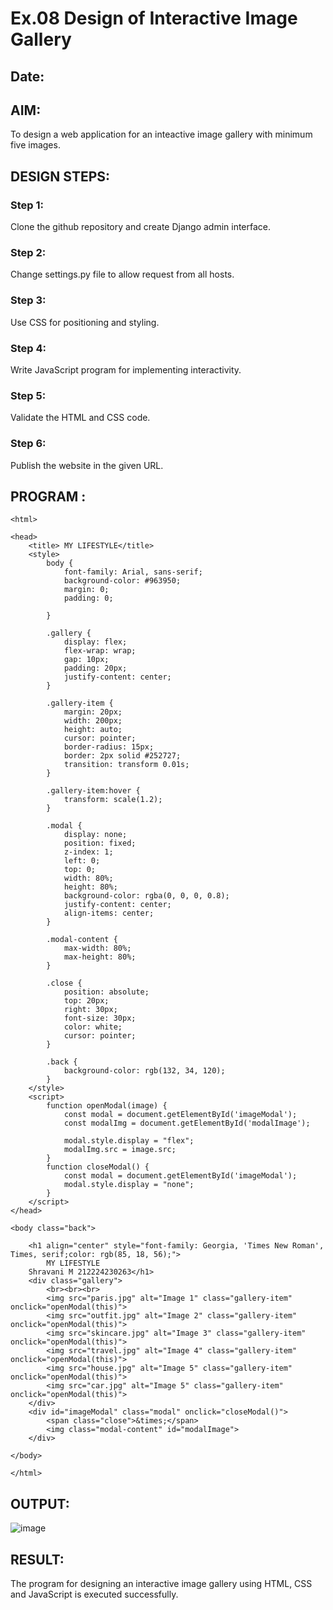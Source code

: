 # Ex.08 Design of Interactive Image Gallery
## Date:

## AIM:
To design a web application for an inteactive image gallery with minimum five images.

## DESIGN STEPS:

### Step 1:
Clone the github repository and create Django admin interface.

### Step 2:
Change settings.py file to allow request from all hosts.

### Step 3:
Use CSS for positioning and styling.

### Step 4:
Write JavaScript program for implementing interactivity.

### Step 5:
Validate the HTML and CSS code.

### Step 6:
Publish the website in the given URL.

## PROGRAM :
```
<html>

<head>
    <title> MY LIFESTYLE</title>
    <style>
        body {
            font-family: Arial, sans-serif;
            background-color: #963950;
            margin: 0;
            padding: 0;

        }

        .gallery {
            display: flex;
            flex-wrap: wrap;
            gap: 10px;
            padding: 20px;
            justify-content: center;
        }

        .gallery-item {
            margin: 20px;
            width: 200px;
            height: auto;
            cursor: pointer;
            border-radius: 15px;
            border: 2px solid #252727;
            transition: transform 0.01s;
        }

        .gallery-item:hover {
            transform: scale(1.2);
        }

        .modal {
            display: none;
            position: fixed;
            z-index: 1;
            left: 0;
            top: 0;
            width: 80%;
            height: 80%;
            background-color: rgba(0, 0, 0, 0.8);
            justify-content: center;
            align-items: center;
        }

        .modal-content {
            max-width: 80%;
            max-height: 80%;
        }

        .close {
            position: absolute;
            top: 20px;
            right: 30px;
            font-size: 30px;
            color: white;
            cursor: pointer;
        }

        .back {
            background-color: rgb(132, 34, 120);
        }
    </style>
    <script>
        function openModal(image) {
            const modal = document.getElementById('imageModal');
            const modalImg = document.getElementById('modalImage');

            modal.style.display = "flex";
            modalImg.src = image.src;
        }
        function closeModal() {
            const modal = document.getElementById('imageModal');
            modal.style.display = "none";
        }
    </script>
</head>

<body class="back">

    <h1 align="center" style="font-family: Georgia, 'Times New Roman', Times, serif;color: rgb(85, 18, 56);">
        MY LIFESTYLE 
    Shravani M 212224230263</h1>
    <div class="gallery">
        <br><br><br>
        <img src="paris.jpg" alt="Image 1" class="gallery-item" onclick="openModal(this)">
        <img src="outfit.jpg" alt="Image 2" class="gallery-item" onclick="openModal(this)">
        <img src="skincare.jpg" alt="Image 3" class="gallery-item" onclick="openModal(this)">
        <img src="travel.jpg" alt="Image 4" class="gallery-item" onclick="openModal(this)">
        <img src="house.jpg" alt="Image 5" class="gallery-item" onclick="openModal(this)">
        <img src="car.jpg" alt="Image 5" class="gallery-item" onclick="openModal(this)">
    </div>
    <div id="imageModal" class="modal" onclick="closeModal()">
        <span class="close">&times;</span>
        <img class="modal-content" id="modalImage">
    </div>

</body>

</html>
```
## OUTPUT:
![image](https://github.com/user-attachments/assets/01ccee79-da73-4782-8af8-38c394372d9a)

## RESULT:
The program for designing an interactive image gallery using HTML, CSS and JavaScript is executed successfully.
